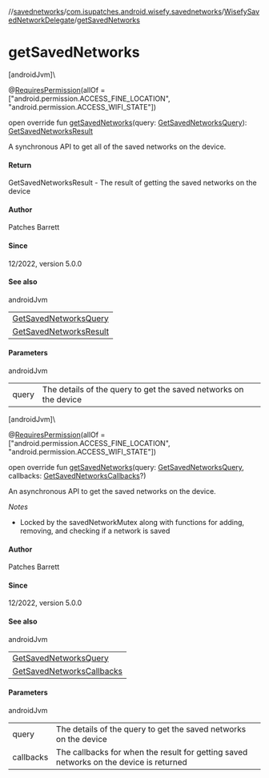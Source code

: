 //[savednetworks](../../../index.md)/[com.isupatches.android.wisefy.savednetworks](../index.md)/[WisefySavedNetworkDelegate](index.md)/[getSavedNetworks](get-saved-networks.md)

# getSavedNetworks

[androidJvm]\

@[RequiresPermission](https://developer.android.com/reference/kotlin/androidx/annotation/RequiresPermission.html)(allOf = [&quot;android.permission.ACCESS_FINE_LOCATION&quot;, &quot;android.permission.ACCESS_WIFI_STATE&quot;])

open override fun [getSavedNetworks](get-saved-networks.md)(query: [GetSavedNetworksQuery](../../com.isupatches.android.wisefy.savednetworks.entities/-get-saved-networks-query/index.md)): [GetSavedNetworksResult](../../com.isupatches.android.wisefy.savednetworks.entities/-get-saved-networks-result/index.md)

A synchronous API to get all of the saved networks on the device.

#### Return

GetSavedNetworksResult - The result of getting the saved networks on the device

#### Author

Patches Barrett

#### Since

12/2022, version 5.0.0

#### See also

androidJvm

| |
|---|
| [GetSavedNetworksQuery](../../com.isupatches.android.wisefy.savednetworks.entities/-get-saved-networks-query/index.md) |
| [GetSavedNetworksResult](../../com.isupatches.android.wisefy.savednetworks.entities/-get-saved-networks-result/index.md) |

#### Parameters

androidJvm

| | |
|---|---|
| query | The details of the query to get the saved networks on the device |

[androidJvm]\

@[RequiresPermission](https://developer.android.com/reference/kotlin/androidx/annotation/RequiresPermission.html)(allOf = [&quot;android.permission.ACCESS_FINE_LOCATION&quot;, &quot;android.permission.ACCESS_WIFI_STATE&quot;])

open override fun [getSavedNetworks](get-saved-networks.md)(query: [GetSavedNetworksQuery](../../com.isupatches.android.wisefy.savednetworks.entities/-get-saved-networks-query/index.md), callbacks: [GetSavedNetworksCallbacks](../../com.isupatches.android.wisefy.savednetworks.callbacks/-get-saved-networks-callbacks/index.md)?)

An asynchronous API to get the saved networks on the device.

*Notes*

- 
   Locked by the savedNetworkMutex along with functions for adding, removing, and checking if a network is saved

#### Author

Patches Barrett

#### Since

12/2022, version 5.0.0

#### See also

androidJvm

| |
|---|
| [GetSavedNetworksQuery](../../com.isupatches.android.wisefy.savednetworks.entities/-get-saved-networks-query/index.md) |
| [GetSavedNetworksCallbacks](../../com.isupatches.android.wisefy.savednetworks.callbacks/-get-saved-networks-callbacks/index.md) |

#### Parameters

androidJvm

| | |
|---|---|
| query | The details of the query to get the saved networks on the device |
| callbacks | The callbacks for when the result for getting saved networks on the device is returned |
